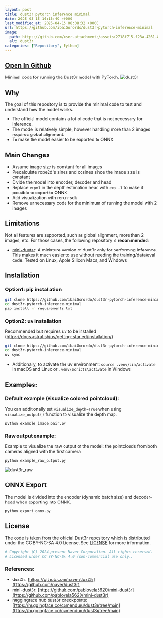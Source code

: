 ```yaml
---
layout: post
title: dust3r pytorch inference minimal
date: 2025-03-15 16:13:49 +0000
last_modified_at: 2025-04-15 08:08:32 +0000
url: https://github.com/ibaiGorordo/dust3r-pytorch-inference-minimal
image:
  path: https://github.com/user-attachments/assets/2718f715-f23a-4261-8ef8-d8063a9ba0f0
  alt: dust3r
categories: ["Repository", Python]
---
```


## [Open In Github](https://github.com/ibaiGorordo/dust3r-pytorch-inference-minimal)

Minimal code for running the Dust3r model with PyTorch.
![dust3r](https://github.com/user-attachments/assets/2718f715-f23a-4261-8ef8-d8063a9ba0f0)

## Why
The goal of this repository is to provide the minimal code to test and understand how the model works.
- The official model contains a lot of code that is not necessary for inference.
- The model is relatively simple, however handling more than 2 images requires global alignment.
- To make the model easier to be exported to ONNX.

## Main Changes
- Assume image size is constant for all images
- Precalculate rope2d's sines and cosines since the image size is constant
- Divide the model into encoder, decoder and head
- Replace `expm1` in the depth estimation head with `exp -1` to make it possible to export to ONNX
- Add visualization with rerun-sdk
- Remove unnecessary code for the minimum of running the model with 2 images

## Limitations
Not all features are supported, such as global alignment, more than 2 images, etc. For those cases, the following repository is **recommended**:
- [mini-duster](https://github.com/pablovela5620/mini-dust3r): A miniature version of dust3r only for performing inference. This makes it much easier to use without needing the training/data/eval code. Tested on Linux, Apple Silicon Macs, and Windows

## Installation

### Option1: pip installation
```bash
git clone https://github.com/ibaiGorordo/dust3r-pytorch-inference-minimal.git
cd dust3r-pytorch-inference-minimal
pip install -r requirements.txt
```

### Option2: uv installation
Recommended but requires uv to be installed (https://docs.astral.sh/uv/getting-started/installation/)
```bash
git clone https://github.com/ibaiGorordo/dust3r-pytorch-inference-minimal.git
cd dust3r-pytorch-inference-minimal
uv sync
```

- Additionally, to activate the uv environment: `source .venv/bin/activate` in macOS and Linux or `.venv\Scripts\activate` in Windows

## Examples:

### Default example (visualize colored pointcloud):
You can additionally set `visualize_depth=True` when using `visualize_output()` function to visualize the depth map.
```bash
python example_image_pair.py
```

### Raw output example:
Example to visualize the raw output of the model: the pointclouds from both cameras aligned with the first camera.
```bash
python example_raw_output.py
```
![dust3r_raw](https://github.com/user-attachments/assets/9fea7e82-e5c6-47a8-ad1c-cf5f609b668a)

## ONNX Export
The model is divided into the encoder (dynamic batch size) and decoder-head when exporting into ONNX.

```bash
python export_onnx.py
```

## License
The code is taken from the official Dust3r repository which is distributed under the CC BY-NC-SA 4.0 License.
See [LICENSE](https://github.com/naver/dust3r/blob/main/LICENSE) for more information.

```python
# Copyright (C) 2024-present Naver Corporation. All rights reserved.
# Licensed under CC BY-NC-SA 4.0 (non-commercial use only).
```

### References:
- dust3r: [https://github.com/naver/dust3r](https://github.com/naver/dust3r)
- mini-dust3r: [https://github.com/pablovela5620/mini-dust3r](https://github.com/pablovela5620/mini-dust3r)
- huggingface hub dust3r checkpoints: [https://huggingface.co/camenduru/dust3r/tree/main](https://huggingface.co/camenduru/dust3r/tree/main)
